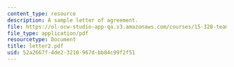 ```yaml
---
content_type: resource
description: A sample letter of agreement.
file: https://ol-ocw-studio-app-qa.s3.amazonaws.com/courses/15-328-team-project-fall-2003/52a2667f4de23210967dbb84c99f2f51_letter2.pdf
file_type: application/pdf
resourcetype: Document
title: letter2.pdf
uid: 52a2667f-4de2-3210-967d-bb84c99f2f51
---
```

